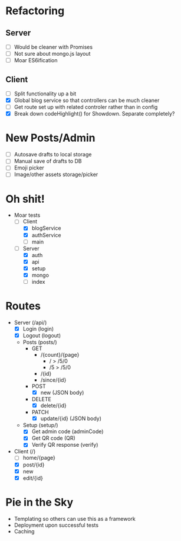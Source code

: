 # Refactoring

## Server
- [ ] Would be cleaner with Promises
- [ ] Not sure about mongo.js layout
- [ ] Moar ES6ification

## Client
- [ ] Split functionality up a bit
- [X] Global blog service so that controllers can be much cleaner
- [ ] Get route set up with related controler rather than in config
- [X] Break down codeHighlight() for Showdown. Separate completely? 

# New Posts/Admin
- [ ] Autosave drafts to local storage
- [ ] Manual save of drafts to DB
- [ ] Emoji picker
- [ ] Image/other assets storage/picker

# Oh shit!
- Moar tests
  - [ ] Client
    - [X] blogService
    - [X] authService
    - [ ] main
  - [ ] Server
    - [X] auth
    - [X] api
    - [X] setup
    - [X] mongo
    - [ ] index

# Routes
- Server (/api/)
  - [x] Login (login)
  - [x] Logout (logout)

  - Posts (posts/)
    - GET
      - /{count}/{page}
        - / > /5/0
        - /5 > /5/0
      - /{id}
      - /since/{id}
    - POST
      - [x] new (JSON body)
    - DELETE
      - [x] delete/{id}
    - PATCH
      - [x] update/{id} (JSON body)
    
  - Setup (setup/)
    - [x] Get admin code (adminCode)
    - [x] Get QR code (QR)
    - [x] Verify QR response (verify)

- Client (/)
  - [ ] home/{page}
  - [x] post/{id}
  - [x] new
  - [x] edit/{id}

# Pie in the Sky
- Templating so others can use this as a framework
- Deployment upon successful tests
- Caching